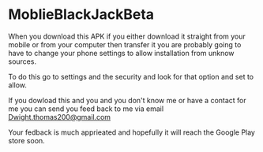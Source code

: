 # MoblieBlackJackBeta

When you download this APK if you either download it straight from your mobile or from your computer then transfer it you are probably going to have to change your phone settings to allow installation from unknow sources. 

To do this go to settings and the security and look for that option and set to allow.

If you dowload this and you and you don't know me or have a contact for me you can send you feed back to me via email Dwight.thomas200@gmail.com

Your fedback is much apprieated and hopefully it will reach the Google Play store soon.

